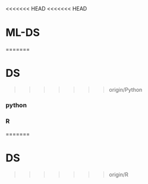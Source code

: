 <<<<<<< HEAD
<<<<<<< HEAD
# ML-DS
=======
# DS
>>>>>>> origin/Python
### python
### R
=======
# DS
>>>>>>> origin/R
